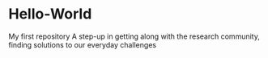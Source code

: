 # Hello-World
My first repository
A step-up in getting along with the research community, finding solutions to our everyday challenges
